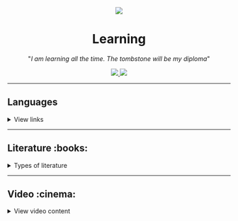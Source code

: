 <p align="center">
    <a href="https://imgur.com/bWS0zEy.png">
        <img src="https://imgur.com/bWS0zEyl.png" />
    </a>
</p>

<h1 align="center">Learning</h1>

<p align="center">"<i>I am learning all the time. The tombstone will be my diploma</i>"</p>

<p align="center">
    <a href="README.md">
        <img src="https://img.shields.io/badge/Learning-in%20progress-informational"
    </a>
    <a href="LICENSE.md">
        <img src="https://img.shields.io/badge/License-MIT-lightgrey.svg?longCache=true">
    </a>
</p>

***

## Languages

<details>
    <summary>View links</summary>

- [ ] [Assembly](/Languages/Assembly)
  - [ ] [FASM](/Languages/Assembly/FASM/)
  - [ ] [GAS](/Languages/Assembly/GAS/)
  - [ ] [NASM](/Languages/Assembly/NASM/)
- [ ] [Bash](/Languages/Bash)
- [ ] [C#](/Languages/C%23)
- [ ] [C++](/Languages/C++)
- [ ] [Python](/Languages/Python)
- [ ] [SQL](/Languages/SQL)
- [ ] [TeX](/Languages/TeX)

</details>

---

<h2 align="left">Literature :books:</h2>
<details>
  <summary>Types of literature</summary>

<h3 align="center">Publicism</h3>
 <details>
   <summary>View books</summary>

- [ ] Спящий бог. 018 секс, блокчейн и новый мир`[0/620]`
- [ ] No Logo. Люди против брэндов`[0/624]`
- [ ] Время секонд хэнд`[0/512]`
- [ ] Не надейтесь избавиться от книг!`[0/336]`
- [ ] Скотный двор`[0/128]`
- [ ] Психология народов и масс`[0/384]`
- [ ] Красная таблетка. Посмотри правде в глаза (Андрей Курпатов)`[0/270]`
- [ ] Империя должна умереть (Михаил Зыгарь)`[0/909]`
- [ ] Искусство любить (Эрих Фромм)`[0/133]`

</details>

---

<h3 align="center">Treatise</h3>
 <details>
   <summary>View books</summary>

- [ ] Политика (Аристотель)`[103/352]`
- [ ] Поэтика (Аристотель)`[0/224]`
- [ ] Метафизика (Аристотель)`[0/448]`
- [ ] Орагон (Аристотель)`[0/364]`
- [ ] Тактика Льва (Лев VI)`[0/368]`
- [ ] О духе законов (Шарль де Монтескьё)`[0/690]`
- [ ] Логико-философский трактат (Людвиг Витгенштейн)`[0/75]`
- [x] Критика чистого разума (Кант)`[160/160]`
- [ ] Левиафан (Томас Гоббс)`[0/512]`
- [ ] Об ораторе (Цицерон)`[0/496]`
- [ ] Первоначала философии (Рене Декарт)`[0/654]`
- [ ] Бытие и время (Мартин Хайдеггер)`[0/460]`
- [ ] Так говорил Заратустра (Ницще)`[0/320]`

</details>

---

<h3 align="center">Fiction</h3>
<details>
  <summary>View books</summary>

<h4 align="left">Poetry</h4>
<details>
    <summary>View</summary>

- [x] Великий дух (Перси Биш Шелли)`[416/416]`
- [x] Сонеты (Шекспир)`[154/154]`

</details>

---

<h4 align="left">Fantasy</h4>
<details>
    <summary>View</summary>

- [x] Игра престолов (Джордж Р.Р. Мартин)`[864/864]`
- [x] Мастер и Маргарита (Булгаков)`[416/416]`
- [x] Хоббит, или Туда и обратно (Толкин)`[310/310]`
- [ ] Облачный атлас (Митчелл)`[0/704]`

##### Sword of Truth
<details>
  <summary>View</summary>
    
  - [x] Wizard's First Rule`[836/836]`
  - [x] Wizard's Second Rule  or Stone of Tears`[982/982]`
  - [ ] Wizard's Third  Rule or Blood of the Fold`[119/623]`
  - [ ] Wizard's Fourth Rule or Temple of the Winds`[0/528]`
  - [ ] Wizard's Fifth Rule or Soul of the Fire`[0/512]`
  - [ ] Wizard's Sixth Rule or Faith of the Fallen`[0/800]`
  - [ ] Wizard's Seventh Rule or Pillars of Creation`[0/557]`
  - [ ] Wizard's Eighth Rule or Naked Empire`[0/608]`
  - [ ] Wizard's Ninth Rule or Chainfire`[0/672]`
  - [ ] Wizard's Tenth Rule or Phantom`[0/672]`
  - [ ] Wizard's Last Rule or Confessor`[0/673]`

</details>
</details>

---

<h4 align="left">Fantastic</h4>
<details>
    <summary>View</summary>

- [ ] Пикник на обочине (Стругацкие)`[0/256]`
- [ ] Нейромант. Трилогия "Киберпространство" (Уильям Гибсон)`[0/960]`
- [ ] Мы (Замятин)`[0/224]`
- [ ] Понедельник начинается в субботу (Стругацкие)`[0/320]`
- [ ] Трудно быть богом (Стругацкие)`[0/224]`

##### S.T.A.L.K.E.R
<details>
    <summary>View</summary>

- [x] Зона поражения (В.Орехов)`[416/416]`
- [x] Линия огня (В. Орехов)`[416/416]`
- [x] Дезертир (А.Степанов)`[320/320]`

</details>

</details>

--- 

<h4 align="left">Novels</h4>
<details>
    <summary>View</summary>

- [ ] Мартин Иден (Джек Лондон)`[0/416]`
- [ ] Бесконечная шутка (Уоллес Д.Ф.)`[01:53:55/61:27:41]`
- [ ] Улисс (Джеймс Джойс)`[0/730]`
- [ ] Поминки по Финнегану (Джеймс Джойс)`[0/600]`
- [ ] Радуга земного тяготения (Томас Пинчон)`[0/760]`
- [ ] Над пропастью во ржи (Джером Сэлинджер)`[0/213]`
- [x] Преступление и наказание (Достоевский)`[608/608]`
- [ ] Гордость и предубеждение (Джейн Остин)`[95/416]`
- [ ] Унесённые ветром (Маргарет Митчелл)`[0/672]`
- [ ] Повелитель мух (Уильям Голдинг)`[0/224]`
- [ ] Поющие в терновнике (Колин Маккалоу)`[0/692]`
- [ ] Трое в лодке, не считая собаки (Джером)`[0/228]`
- [ ] Случаи (Хармс)`[0/720]`
- [ ] Над кукушкиным гнездом (Кен Кизи)`[0/384]`
- [ ] Вино из одуванчиков (Брэдбэри)`[0/320]`
- [ ] Граф Монте-Кристо (Дюма)`[0/1216]`
- [ ] Я ем тишину ложками (Майкл Финкель)`[0/256]`
- [ ] В темноте (Даниэль Пайснер, Кристина Хигер)`[0/288]`
- [ ] Обожженные языки (Паланик)`[0/352]`
- [x] Исчезнувшая (Гиллиан Флинн)`[512/512]`
- [ ] Илиада (Гомер)`[0/576]`
- [ ] Одиссея (Гомер)`[0/416]`
- [ ] Сердца трёх (Джек Лондон)`[0/368]`
- [ ] Американские боги (Нил Гейман)`[0/640]`
- [ ] Письма незнакомке (Андре Моруа)`[0/224]`
- [ ] Убить пересмешника (Харпер Ли)`[0/416]`
- [ ] Семь смертей (Эвелины Хардкасл)`[0/512]`
- [ ] Триумфальная арка (Эрих Мария Ремарк)`[0/640]`
- [ ] Атлант расправил плечи (Айн Рэнд)`[0/1408]`
  - [ ] Ч. I. Непротивление`[0/436]`
  - [ ] Ч. II. Или - или.`[0/424]`
  - [ ] Ч. III. А есть А`[0/538]`
- [ ] О дивный новый мир (Олдос Хаксли)`[0/352]`

</details>



</details>

---

<h3 align="center">Educational</h3>
<details>
  <summary>View books</summary>


<h4 align="left">Grokking series</h4>
  <details>
    <summary>View</summary>

- [ ]  Grokking Artificial Intelligence Algorithms`[0/392]`
- [ ]  Grokking Algorithms`[59/288]`
- [ ]  Grokking Machine Learning`[0/350]`
- [ ]  Grokking Deep Learning`[0/336]`

</details>

---

<h4 align="left">Languages</h4>
 <details>
    <summary>View languages</summary>

##### English 
  <details>
      <summary>View</summary>
    
- [x] Английский язык. 14 текстов о США`[87/87]`
- [ ] Курс разговорного английского в удобных формулах и диалогах (Н.Брель,Н.Пославская)`[0/136]`
- [ ] Полный курс английского языка - учебник-самоучитель (М.Г.Рубцова)`[0/276]`
- [ ] Английский язык. Новый самоучитель (Ирина Орлова, А. Петрова)`[0/800]`
- [ ] Английский язык. 5-11 классы (Справочник школьника)

</details>
</details>

---

<h4 align="left">Mathematics</h4>
  <details>
        <summary>View</summary>

- [ ] [Линейная алгебра для чайников](http://alik-abdulin.com/matrixes/matrixes.html#opred)
- [ ] [Алгоритмы. Просто как дважды два](https://1lib.eu/book/2881801/bdf9dc?regionChanged=&redirect=537745)`[0/245]`
- [ ]  Курсы Математического анализа, 3 тома (Л.Д. Кудрявцев)
  - [ ] Том 1.`[0/704]`
  - [ ] Том 2.`[0/720]`
  - [ ] Том 3.`[0/351]`
- [ ] [50 идей о которых нужно знать.Математика](https://www.labirint.ru/books/435729/)`[0/208]`
- [ ] [Живая математика](https://math.ru/lib/book/djvu/perelman/alive_math.djvu)`[0/160]`
- [ ]  Конкретная математика. Математические основы информатики (Д.Кнут, Р.Л.Грэхем, О.Паташник)`[0/784]`
- [ ]  Удовольствие от x (Стивен Строгац)`[0/304]`
- [ ]  Красота в квадрате (Алекс Беллос)`[0/368]`
- [ ]  Что такое математика? (Р. Курант, Г.Роббинс)`[0/568]`
- [ ]  Алгебра и начала анализа (М.И. Башмаков)`[0/343]`
- [ ]  Теория вероятностей и математичнская статистика (В.И.Турчин)`[0/569]`
- [ ]  Математические трюки для быстрого счёта (Ингве Фогт)`[0/170]`
- [ ]  Любовь и математика. Сердце скрытой реальности`[0/352]`
- [ ]  Реальные применения мнимых чисел (Балк & Полухин)`[0/255]`
- [ ]  Как решают нестандартные задачи (А.Я.Канель-Белов, А.К.Ковальджи)`[0/96]`
- [ ]  Математика. 5-11 классы (Справочник школьника)`[0/130]`

</details>

---

<h4 align="left">Network</h4>
  <details>
    <summary>View</summary>

- [ ] [IPv6 для знатоков IPv4](https://sites.google.com/site/yartikhiy/home/ipv6book)
- [ ] [Наука о Сетях](http://networksciencebook.com)
- [ ] [Разъяснение HTTP2](https://github.com/vlet/http2-explained/blob/master/http2.ru.pdf?raw=true) `[0/36]`
- [ ]  Компьютерные сети (Таненбаум) `[0/947]`
- [ ]  Сети предприяти на основе Windows NT (М.Стерн, Г.Монти, В.Бэчманн) `[0/442]`

</details>

---

<h4 align="left">OS</h4>
 <details>
    <summary>View OS</summary>

##### Linux 
  <details>
      <summary>View</summary>

- [ ] [Ядро Linux](https://codernet.ru/books/linux/yadro_linux_opisanie_processa_razrabotki/)`[0/496]`
- [ ] [Архитектура операционной системы Unix](http://lib.ru/BACH)`[0/420]`
- [ ] [Энциклопедия программиста Linux](http://www.opennet.ru/docs/RUS/lpg)
- [ ] [Энциклопедия разработчика модулей ядра Linux](http://www.opennet.ru/docs/RUS/lkmpg)
- [ ]  Внутреннее устройство Linux`[0/384]`
- [ ]  Командная строка Linux (полное руководство)`[0/480]`
- [ ]  Linux. Установка, настройка, администрирование (Кофлер)`[0/768]`

</details>

</details>

---

<h4 align="left">Marketing and etc.</h4>
<details>
    <summary>View</summary>

- [ ] Маркетинг. Вопросы и ответы. (Г.П. Абрамова)`[32/159]`
- [ ] Бессознательный брендинг (Дуглас ван Прает)`[0/320]`
- [ ] Брендинг территорий. Лучшие мировые практики (Кейт Динни)`[0/336]`
- [ ] Coca-Cola. Грязная правда (Майкл Блендинг)`[0/400]`
- [ ] Внутри Coca-Cola. История бренда №1 глазами легендарного СЕО (Бизли)`[0/256]`
- [ ] Герой и бунтарь. Создание бренда с помощью архетипов (Маргарет Марк)`[0/336]`
- [ ] Код публичности. Развитие личного бренда в эпоху Digital (Ана Мавричева)`[0/272]`

</details>

---
<h4 align="left">Programming languages</h4>
 <details>
    <summary>View programming languages</summary>

##### Assembly
   <details>
     <summary>View</summary>

- [ ]  Ассемблер – это просто. Учимся программировать, 2011 г. (Калашников О.) `[0/325]`
- [ ]  Программирование на ассемблере на платформе x86-64, 2011 г. (Аблязов Р.)`[0/305]`
- [ ] [Программирование на языке ассемблера NASM для ОС Unix, 2011 г.](http://www.stolyarov.info/books/pdf/nasm_unix.pdf)`[0/190]`
- [ ] [Ассемблер в Linux для программистов C](https://ru.wikibooks.org/wiki/Ассемблер_в_Linux_для_программистов_C)
- [ ] [Ассемблер для чайников](http://av-assembler.ru/asm/afd/assembler-for-dummy.htm)

</details>

##### C/C++
   <details>
      <summary>View</summary>

- [ ] [Заметки о языке программирования Си/Си++](https://yurichev.com/writings/C-notes-ru.pdf)`[0/70]`
- [ ]  C A Software Engineering Approach 3rd Edition`[0/498]`
- [ ]  Системное программирование на языке Си
- [ ]  C++ для инженерных и научных расчетов (Питер Готтшлинг)`[0/512]`
- [ ]  Введение в язык программирования С++ (Бьерн Страуструп)`[0/369]`
- [ ]  Введение в язык Си++ (Андрей Столяров)`[0/159]`
- [ ] [Вводный курс по объектно-ориентированному программированию на языке Си++](http://ru.wikibooks.org/wiki/Си-плюс-плюс)
- [ ] [Язык Си в примерах](https://ru.wikibooks.org/wiki/Язык_Си_в_примерах)
- [ ] [Разработка сетевых приложений](http://zed.karelia.ru/mmedia/docs/nets.pdf)
- [ ]  C++ notes for professionals`[0/708]`

</details>

##### Python 
  <details>
       <summary>View</summary>

- [ ]  PEP 8 - руководство по написанию кода на Python
- [ ]  Программирование на Python, том 1, 4-е издание. Марк Лутц`[0/992]`
- [ ]  Чистый питон`[0/288]`
- [ ]  Программируем на Python (Майкл Доусон)`[0/416]`
- [ ]  Прикладной анализ текстовых данных на Python`[0/368]`
- [ ]  A Byte of Python (Russian)`[0/164]`
- [ ] [Python. Введение в объектно-ориентированное программирование](https://younglinux.info/oopython.php)
- [ ] [Problem Solving with Algorithms and Data Structures](https://aliev.github.io/runestone)
- [ ]  Эволюционные нейросети на языке Python (Ярослав Омельченко)`[0/310]`

</details>

##### SQL 
  <details>
      <summary>View</summary>

- [ ] [Руководство по SQL](http://proselyte.net/tutorials/sql)
- [ ] [Язык SQL. Базовый курс](https://postgrespro.ru/education/books/sqlprimer)`[0/336]`
- [ ] [Руководство по MS SQL Server 2017](https://metanit.com/sql/sqlserver)
- [ ]  SQL и реляционная теория. как грамотно писать код на sql (К.ДЖ.Дейт)`[0/476]`

</details>

##### TeX/LaTeX
  <details> 
      <summary>View</summary>

- [ ] [Сверстай диплом красиво: LaTeX за три дня](http://www.stolyarov.info/books/pdf/latex3days.pdf)`[0/101]`
- [ ]  Все про TeX (Дональд Э. Кнут)`[0/560]`
- [ ]  Компьютерная типография (Дональд Э. Кнут)`[0/672]`
- [ ] [LaTeX, GNU/Linux и русский стиль (сборник статей)](http://www.inp.nsk.su/~baldin/LaTeX/index.html)

</details>


</details> 

---


<h4 align="left">Science</h4>
<details>
  <summary>View</summary>

- [ ] Электроника для начинающих, Аливерти П., 2018`[0/368]`
- [ ] Микрокомпьютеры Raspberry Pi. Практическое руководство`[0/240]`
- [ ] Raspberry Pi Cookbook`[0/510]`
- [ ] Электроника. Проекты с использованием контроллера Arduino`[0/401]`
- [ ] Радиоэлектроника для чайников`[0/400]`
- [ ] Рождение машин. Неизвестная история кибернетики (Томас Рид)`[0/693]`
- [ ] Майкл Файер: Абсолютный минимум. Как квантовая теория объясняет наш мир`[0/384]`
- [ ] Квантовая механика теоретический минимум`[0/400]`
- [ ] Вечность. В поисках окончательной теории времени`[0/512]`
- [x] Теоретический минимум по Computer Science`[224/224]`
- [ ] Structure  and  Interpretationof  Computer  Programs (Harold Abelson,Gerald Jay Sussman,Julie Sussman)`[0/542]`
- [ ] Компьютерные науки.Базовый курс`[0/992]`
- [ ] Теоретический минимум по Big Data`[0/208]`
- [ ] Работа с Big Data в облаках (Александр Сенько)`[0/448]`
- [x] Самое главное...Электронная почта (А.Орлов)`[128/128]`
- [ ] IBM PS/2 Справочник пользователя (Гилберт Хелд)`[0/352]`
- [ ] Python machine learning (Sebastian Raschka & Vahid Mirjalili)`[0/771]`
- [ ] AI Crash course`[0/361]`
- [ ] Artificial Intelligence  and Games (Georgios N. Yannakakis Julian Togelius)`[0/350]`
- [ ] The Hundred-Page Machine Learning (Andriy Burkov)`[0/151]`
- [ ] Hands-On Machine Learning with Scikit-Learn, Keras & TensorFlow`[0/1065]`
- [ ] Оформление программного кода. Методическое пособие (Столяров А.)`[0/118]`
- [ ] Программирование: введение в профессию (Столяров А.)
  - [ ] Том 1: азы программирования (2016)`[0/467]`
  - [ ] Том 2: низкоуровневое программирования (2016)`[0/499]`
  - [ ] Том 3: системы и сети (2017)`[0/403]`
  - [ ] Том 4: парадигмы (2020)`[0/659]`
- [ ] Код: тайный язык информатики (Чарльз Петцольд)`[0/448]`
- [ ] Совершенный код (Стив МакКоннелл)`[0/914]`
- [ ] Рефакторинг, улучшение существующего кода (Мартин Фаулер)`[0/420]`
- [ ] Верховный алгоритм (Педро Домингос)`[0/385]`
- [ ] Чистый код (Роберт Мартин)`[0/466]`
- [ ] Модельное мышление (Скотт Пейдж)`[0/528]`
- [ ] Физика. 5-11 классы (Справочник школьника)`[0/124]`
- [ ] Химия. 5-11 классы (Справочник школьника)`[0/88]`
- [ ] Биология. 5-11 классы (Справочник школьника)`[0/102]`
- [ ] География. 5-11 классы (Справочник школьника)`[0/98]`
- [ ] Информатика. 5-11 классы (Справочник школьника)`[0/113]`
- [ ] Социальная физика. Как Большие данные помогают следить за нами и отбирают у нас частную жизнь`[0/352]`
- [ ] Убийственные большие данные  (Кэти О'Нил)`[0/320]`
- [ ] 10 аргументов удалить все свои аккаунты в социальных сетях`[0/192]` 

</details>

---

<h4 align="left">Tasks and puzzles</h4>
 <details>
      <summary>View</summary>

- [ ] [1000 задач по программированию](http://k504.khai.edu/attachments/article/762/Zadachnik_Abramyan.pdf)`[0/142]`
- [ ]  Классические головоломки (Мартин Гарднер)`[0/96]`
- [ ] [Программирование: теоремы и задачи](https://hal.archives-ouvertes.fr/hal-01480636/document)`[0/320]`
- [ ]  Комбинаторные задачи: Олимпиады по программированию (Ю.В.Корженевич)`[0/116]`
- [ ]  Сборник задач по теории алгоритмов`[0/183]`
- [ ]  Лучшие задачи на логику (Шабан,Ядловский,Гусев,Мерников)`[0/256]`
- [ ]  Латеральная логика. Головоломный путь к нестандартному мышлению (Гарет Мур)`[0/208]`
- [ ]  Логические головоломки (А.Богданов)`[0/132]`
- [ ]  Головоломки (Л.П. Мочалов)`[0/144]`
- [ ]  Логическая игра (Л.Кэрролл)`[0/112]`
- [ ]  Математические изюминки (Р.Хонсбергер)`[0/256]`
- [ ]  Математический калейдоскоп (Г.Штейнгауз)`[0/160]`
- [ ]  Обобщение чисел (Л.С. Понтрягин)`[0/224]`
- [ ]  Приглашение в теорию чисел  (О.Оре)`[0/128]`

</details>

---

<h4 align="left">Vim</h4>
<details>
    <summary>View</summary>

- [ ] [Поваренная Книга Vim](http://www.opennet.ru/docs/RUS/vim_cookbook)
- [ ] [Просто о Vim](http://rus-linux.net/MyLDP/BOOKS/Vim/prosto-o-vim.pdf)`[0/72]`

</details>



</details>

</details>

---

<h2 align="left">Video :cinema:</h2>
<details>
 <summary>View video content</summary>

<h4 align="left">Educational channels</h4>
<details>
  <summary>View</summary>

- [Тимофей Хирьянов](https://www.youtube.com/user/tkhirianov)
- [Дистанционные занятия МФТИ](https://www.youtube.com/channel/UCEEhbFAvl3fOW5geICQbMcg)    
- [ФКН ВШЭ — дистанционные занятия](https://www.youtube.com/channel/UCV56iySuhfRQ1qSjXmAr1Yw/)
- [Кафедра ИВМ МФТИ](https://www.youtube.com/channel/UCQS_6TIx_meYd9BfnpoNcHA/)
- [Кафедра Теоретической Механики](https://www.youtube.com/channel/UCdQN8tQsBJFMx57wsLt0JKw)
- [Кафедра высшей математики МФТИ](https://www.youtube.com/channel/UC_ByV5irnAmCUZEGVZntFmQ)
- [Открытая лаборатория искусственного интеллекта МФТИ](https://www.youtube.com/channel/UCGCfZVANvKXdlRppUbfzf-Q)
- [CS50](https://www.youtube.com/c/cs50/)
- [НОУ ИНТУИТ](https://www.youtube.com/user/Intuitube/featured)
- [Minsk Python Meetup](https://www.youtube.com/user/pythonMinsk)
- [Лекторий ФПМИ](https://www.youtube.com/channel/UCdxesVp6Fs7wLpnp1XKkvZg)
- [Станет проще](https://www.youtube.com/playlist?list=PLFg1XD1ytVo01rGekO4dg4fiQiIyqDHWh)
- [Заметки Ардуинщика](https://www.youtube.com/channel/UC4axiS76D784-ofoTdo5zOA/featured)
- [Pingvinus](https://www.youtube.com/channel/UCnxk5BzZxRN7y3a1IqHhVlA/featured)
- [Computer Science Center](https://www.youtube.com/c/CompscicenterRu/featured)
- [Лекториум](https://www.youtube.com/user/OpenLektorium/featured)
- [Igor Krylov](https://www.youtube.com/c/IgorKrylov/featured)
- [Deep Learning School](https://www.youtube.com/c/DeepLearningSchool/featured)

</details>

</details>
